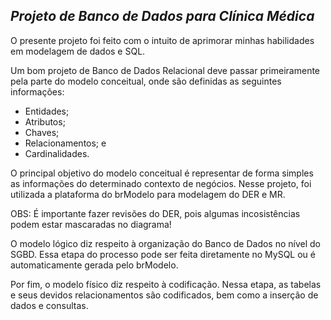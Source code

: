 ## *Projeto de Banco de Dados para Clínica Médica*
<p> O presente projeto foi feito com o intuito de aprimorar minhas habilidades em modelagem de dados e SQL. </p>
<p> Um bom projeto de Banco de Dados Relacional deve passar primeiramente pela parte do modelo conceitual, onde são definidas as seguintes informações: </p>
  <ul>
    <li> Entidades;</li>
    <li> Atributos;</li>
    <li> Chaves;</li>
    <li> Relacionamentos; e</li>
    <li> Cardinalidades.</li>
  </ul>
<p> O principal objetivo do modelo conceitual é representar de forma simples as informações do determinado contexto de negócios. Nesse projeto, foi utilizada a plataforma do brModelo para modelagem do DER e MR. </p>
<p> OBS: É importante fazer revisões do DER, pois algumas incosistências podem estar mascaradas no diagrama! </p>
<p> O modelo lógico diz respeito à organização do Banco de Dados no nível do SGBD. Essa etapa do processo pode ser feita diretamente no MySQL ou é automaticamente gerada pelo brModelo. </p>
<p> Por fim, o modelo físico diz respeito à codificação. Nessa etapa, as tabelas e seus devidos relacionamentos são codificados, bem como a inserção de dados e consultas.</p>



